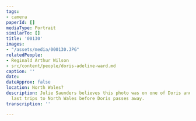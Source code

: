 ```yaml
---
tags:
- camera
paperId: []
mediaType: Portrait
similarTo: []
title: '00130'
images:
- "/assets/media/000130.JPG"
relatedPeople:
- Reginald Arthur Wilson
- src/content/people/doris-adeline-ward.md
caption: ''
date: 
dateApprox: false
location: North Wales?
description: Julie Saunders believes this photo was on one of Doris and Reginalds
  last trips to North Wales before Doris passes away.
transcription: ''

---
```

